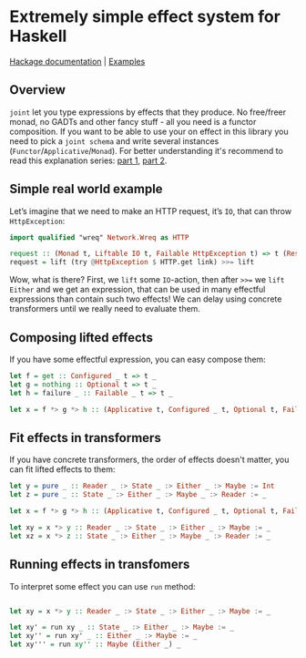 # Extremely simple effect system for Haskell

[Hackage documentation](http://hackage.haskell.org/package/joint) | [Examples](https://github.com/iokasimov/experiments)

## Overview

`joint` let you type expressions by effects that they produce. No free/freer monad, no GADTs and other fancy stuff - all you need is a functor composition. If you want to be able to use your on effect in this library you need to pick a `joint schema` and write several instances (`Functor`/`Applicative`/`Monad`). For better understanding it's recommend to read this explanation series: [part 1](https://iokasimov.github.io/posts/2019/11/joint), [part 2](https://iokasimov.github.io/posts/2020/02/joint).


## Simple real world example

Let’s imagine that we need to make an HTTP request, it’s `IO`, that can throw `HttpException`:

```haskell
import qualified "wreq" Network.Wreq as HTTP

request :: (Monad t, Liftable IO t, Failable HttpException t) => t (Response ByteString)
request = lift (try @HttpException $ HTTP.get link) >>= lift
```

Wow, what is there? First, we `lift` some `IO`-action, then after `>>=` we `lift` `Either` and we get an expression, that can be used in many effectful expressions than contain such two effects! We can delay using concrete transformers until we really need to evaluate them.

## Composing lifted effects

If you have some effectful expression, you can easy compose them:

```haskell
let f = get :: Configured _ t => t _
let g = nothing :: Optional t => t _
let h = failure _ :: Failable _ t => t _

let x = f *> g *> h :: (Applicative t, Configured _ t, Optional t, Failable _ t) => t _
```

## Fit effects in transformers

If you have concrete transformers, the order of effects doesn't matter, you can fit lifted effects to them:

```haskell
let y = pure _ :: Reader _ :> State _ :> Either _ :> Maybe := Int
let z = pure _ :: State _ :> Either _ :> Maybe _ :> Reader := _

let x = f *> g *> h :: (Applicative t, Configured _ t, Optional t, Failable _ t) => t _

let xy = x *> y :: Reader _ :> State _ :> Either _ :> Maybe := _
let xz = x *> z :: State _ :> Either _ :> Maybe _ :> Reader := _
```

## Running effects in transfomers

To interpret some effect you can use `run` method:

```haskell

let xy = x *> y :: Reader _ :> State _ :> Either _ :> Maybe := _

let xy' = run xy _ :: State _ :> Either _ :> Maybe := _
let xy'' = run xy' _ :: Either _ :> Maybe := _
let xy''' = run xy'' :: Maybe (Either _) _
```
